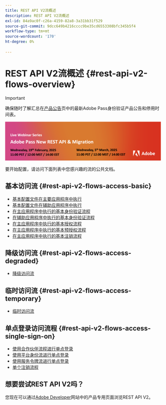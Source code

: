 ```yaml
---
title: REST API V2流概述
description: REST API V2流概述
exl-id: 84a9ac0f-c26a-4159-82a8-3a31bb31f529
source-git-commit: 9dcc649b4216cccc9be35cd6553308bfc345b5f4
workflow-type: tm+mt
source-wordcount: '170'
ht-degree: 0%

---
```


# REST API V2流概述 {#rest-api-v2-flows-overview}

>[!IMPORTANT]
>
> 确保随时了解汇总在[产品公告](/help/authentication/product-announcements.md)页中的最新Adobe Pass身份验证产品公告和停用时间表。

<a href="https://experienceleague.adobe.com/en/docs/pass/authentication/product-announcements">![直播网络研讨会系列](/help/authentication/assets/rest-api-v2/live-webinar-series-banner.png)</a>

要开始配置，请访问下面列表中您感兴趣的流的公共文档。

## 基本访问流 {#rest-api-v2-flows-access-basic}

* [基本配置文件在主要应用程序中执行](basic-access-flows/rest-api-v2-basic-profiles-primary-application-flow.md)
* [基本配置文件在辅助应用程序中执行](basic-access-flows/rest-api-v2-basic-profiles-secondary-application-flow.md)
* [在主应用程序中执行的基本身份验证流程](basic-access-flows/rest-api-v2-basic-authentication-primary-application-flow.md)
* [在辅助应用程序中执行的基本身份验证流程](basic-access-flows/rest-api-v2-basic-authentication-secondary-application-flow.md)
* [在主应用程序中执行的基本授权流程](basic-access-flows/rest-api-v2-basic-authorization-primary-application-flow.md)
* [在主应用程序中执行的基本预授权流程](basic-access-flows/rest-api-v2-basic-preauthorization-primary-application-flow.md)
* [在主应用程序中执行的基本注销流程](basic-access-flows/rest-api-v2-basic-logout-primary-application-flow.md)

## 降级访问流 {#rest-api-v2-flows-access-degraded}

* [降级访问流](degraded-access-flows/rest-api-v2-access-degraded-flows.md)

## 临时访问流 {#rest-api-v2-flows-access-temporary}

* [临时访问流](temporary-access-flows/rest-api-v2-access-temporary-flows.md)

## 单点登录访问流程 {#rest-api-v2-flows-access-single-sign-on}

* [使用合作伙伴流程进行单点登录](single-sign-on-access-flows/rest-api-v2-single-sign-on-partner-flows.md)
* [使用平台身份流进行单点登录](single-sign-on-access-flows/rest-api-v2-single-sign-on-platform-identity-flows.md)
* [使用服务令牌流进行单点登录](single-sign-on-access-flows/rest-api-v2-single-sign-on-service-token-flows.md)
* [单个注销流程](single-sign-on-access-flows/rest-api-v2-single-sign-on-logout-flow.md)

## 想要尝试REST API V2吗？

您现在可以通过[Adobe Developer](https://developer.adobe.com/adobe-pass/)网站中的产品专用页面浏览REST API V2。
